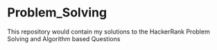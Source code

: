 # Problem_Solving
This repository would contain my solutions to the HackerRank Problem Solving and Algorithm based Questions
